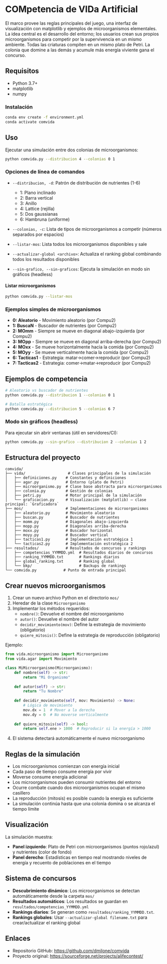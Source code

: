 # COMpetencia de VIDa Artificial

El marco provee las reglas principales del juego, una interfaz de visualización con matplotlib y ejemplos de microorganismos elementales. La idea central es el desarrollo del entorno; los usuarios crean sus propios microorganismos para competir por la supervivencia en un mismo ambiente. Todas las criaturas compiten en un mismo plato de Petri. La colonia que domine a las demás y acumule más energía viviente gana el concurso.


## Requisitos

- Python 3.7+
- matplotlib
- numpy

### Instalación

```bash
conda env create -f environment.yml
conda activate comvida
```

## Uso

Ejecutar una simulación entre dos colonias de microorganismos:

```bash
python comvida.py --distribucion 4 --colonias 0 1
```

### Opciones de línea de comandos

- `--distribucion, -d`: Patrón de distribución de nutrientes (1-6)
  - 1: Plano inclinado
  - 2: Barra vertical
  - 3: Anillo
  - 4: Lattice (rejilla)
  - 5: Dos gaussianas
  - 6: Hambruna (uniforme)

- `--colonias, -c`: Lista de tipos de microorganismos a competir (números separados por espacios)
- `--listar-mos`: Lista todos los microorganismos disponibles y sale
- `--actualizar-global <archivo>`: Actualiza el ranking global combinando todos los resultados disponibles
- `--sin-grafico, --sin-graficos`: Ejecuta la simulación en modo sin gráficos (headless)

#### Listar microorganismos

```bash
python comvida.py --listar-mos
```

### Ejemplos simples de microorganismos

- **0: Aleatorio** - Movimiento aleatorio (por Compu2)
- **1: BuscaN** - Buscador de nutrientes (por Compu2)
- **2: MOmm** - Siempre se mueve en diagonal abajo-izquierda (por Compu2)
- **3: MOpp** - Siempre se mueve en diagonal arriba-derecha (por Compu2)
- **4: MOxx** - Se mueve horizontalmente hacia la comida (por Compu2)
- **5: MOyy** - Se mueve verticalmente hacia la comida (por Compu2)
- **6: Tacticas1** - Estrategia: matar→comer→reproducir (por Compu2)
- **7: Tacticas2** - Estrategia: comer→matar→reproducir (por Compu2)

## Ejemplos de competencia

```bash
# Aleatorio vs buscador de nutrientes
python comvida.py --distribucion 1 --colonias 0 1

# Batalla estratégica
python comvida.py --distribucion 5 --colonias 6 7

```

### Modo sin gráficos (headless)

Para ejecutar sin abrir ventanas (útil en servidores/CI):

```bash
python comvida.py --sin-grafico --distribucion 2 --colonias 1 2
```

## Estructura del proyecto

```
comvida/
├── vida/                   # Clases principales de la simulación
│   ├── definiciones.py    # Constantes y definiciones
│   ├── agar.py            # Entorno (plato de Petri)
│   ├── microorganismo.py  # Clase base abstracta para microorganismos
│   ├── colonia.py         # Gestión de colonias
│   ├── petri.py           # Motor principal de la simulación
│   └── graficacion.py     # Visualización (matplotlib) — clase principal: `Graficadora`
├── mos/                   # Implementaciones de microorganismos
│   ├── aleatorio.py       # Movimiento aleatorio
│   ├── buscan.py          # Buscador de nutrientes
│   ├── momm.py            # Diagonales abajo-izquierda
│   ├── mopp.py            # Diagonales arriba-derecha
│   ├── moxx.py            # Buscador horizontal
│   ├── moyy.py            # Buscador vertical
│   ├── tacticas1.py       # Implementación estratégica 1
│   └── tacticas2.py       # Implementación estratégica 2
├── resultados/            # Resultados de concursos y rankings
│   ├── competencias_YYMMDD.yml  # Resultados diarios de concursos
│   ├── ranking_YYMMDD.txt       # Rankings diarios
│   ├── global_ranking.txt       # Ranking global
│   └── bkp/                     # Backups de rankings
└── comvida.py            # Punto de entrada principal
```

## Crear nuevos microorganismos

1. Crear un nuevo archivo Python en el directorio `mos/`
2. Heredar de la clase `Microorganismo`
3. Implementar los métodos requeridos:
    - `nombre()`: Devuelve el nombre del microorganismo
    - `autor()`: Devuelve el nombre del autor
    - `decidir_movimiento(mov)`: Define la estrategia de movimiento (obligatorio)
    - `quiere_mitosis()`: Define la estrategia de reproducción (obligatorio)

Ejemplo:
```python
from vida.microorganismo import Microorganismo
from vida.agar import Movimiento

class MiMicroorganismo(Microorganismo):
    def nombre(self) -> str:
        return "Mi Organismo"
        
    def autor(self) -> str:
        return "Tu Nombre"
        
    def decidir_movimiento(self, mov: Movimiento) -> None:
        # Lógica de movimiento
        mov.dx = 1  # Mover a la derecha
        mov.dy = 0  # No moverse verticalmente
        
    def quiere_mitosis(self) -> bool:
        return self.ene > 1000  # Reproducir si la energía > 1000
```

4. El sistema detectará automáticamente el nuevo microorganismo

## Reglas de la simulación

- Los microorganismos comienzan con energía inicial
- Cada paso de tiempo consume energía por vivir
- Moverse consume energía adicional
- Los microorganismos pueden consumir nutrientes del entorno
- Ocurre combate cuando dos microorganismos ocupan el mismo casillero
- La reproducción (mitosis) es posible cuando la energía es suficiente
- La simulación continúa hasta que una colonia domina o se alcanza el tiempo límite

## Visualización

La simulación muestra:
- **Panel izquierdo**: Plato de Petri con microorganismos (puntos rojo/azul) y nutrientes (color de fondo)
- **Panel derecho**: Estadísticas en tiempo real mostrando niveles de energía y recuento de poblaciones en el tiempo

## Sistema de concursos

- **Descubrimiento dinámico**: Los microorganismos se detectan automáticamente desde la carpeta `mos/`
- **Resultados automáticos**: Los resultados se guardan en `resultados/competencias_YYMMDD.yml`
- **Rankings diarios**: Se generan como `resultados/ranking_YYMMDD.txt`.
- **Rankings globales**: Usar `--actualizar-global filename.txt` para crear/actualizar el ranking global

## Enlaces
- Repositorio GitHub: https://github.com/dmilone/comvida
- Proyecto original: https://sourceforge.net/projects/alifecontest/
